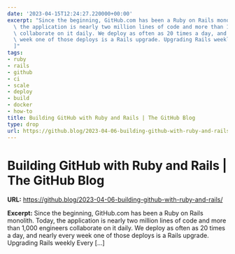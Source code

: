 ```yaml
---
date: '2023-04-15T12:24:27.220000+00:00'
excerpt: "Since the beginning, GitHub.com has been a Ruby on Rails monolith. Today,\
  \ the application is nearly two million lines of code and more than 1,000 engineers\
  \ collaborate on it daily. We deploy as often as 20 times a day, and nearly every\
  \ week one of those deploys is a Rails upgrade. Upgrading Rails weekly Every [\u2026\
  ]"
tags:
- ruby
- rails
- github
- ci
- scale
- deploy
- build
- docker
- how-to
title: Building GitHub with Ruby and Rails | The GitHub Blog
type: drop
url: https://github.blog/2023-04-06-building-github-with-ruby-and-rails/
---
```


# Building GitHub with Ruby and Rails | The GitHub Blog

**URL:** https://github.blog/2023-04-06-building-github-with-ruby-and-rails/

**Excerpt:** Since the beginning, GitHub.com has been a Ruby on Rails monolith. Today, the application is nearly two million lines of code and more than 1,000 engineers collaborate on it daily. We deploy as often as 20 times a day, and nearly every week one of those deploys is a Rails upgrade. Upgrading Rails weekly Every […]

